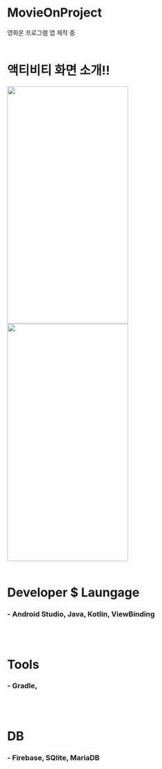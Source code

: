 # MovieOnProject
영화온 프로그램 앱 제작 중<br><br>

# 액티비티 화면 소개!!
<img src="https://user-images.githubusercontent.com/118269278/202606331-9da17198-dfa4-4d9e-88e6-a3668ad7745a.png" width="280" height="550" />   <img src="https://user-images.githubusercontent.com/118269278/202606400-48f1ea2e-91c9-4a94-8730-c98dcf70d4a5.png" width="280" height="550" />
<br><br>

# Developer $ Laungage
<h3>- Android Studio, Java, Kotlin, ViewBinding</h3><br><br>

# Tools
<h3>- Gradle, </h3><br><br>

# DB
<h3>- Firebase, SQlite, MariaDB</h3>

